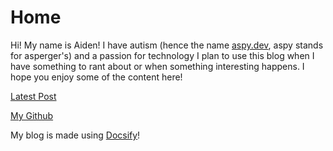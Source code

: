 <!--
 Copyright (c) 2022 Aiden Baker

 This software is released under the MIT License.
 https://opensource.org/licenses/MIT
-->
# Home

Hi! My name is Aiden!
I have autism (hence the name [aspy.dev](https://aspy.dev), aspy stands for asperger's) and a passion for technology
I plan to use this blog when I have something to rant about or when something interesting happens. I hope you enjoy some of the content here!

[Latest Post](/pages/2022/april/7th.md)

[My Github](https://github.aspy.dev)

My blog is made using [Docsify](https://docsify.js.org/#/)!
